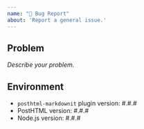 ```yaml
---
name: "🐛 Bug Report"
about: 'Report a general issue.'
---
```


## Problem

_Describe your problem._

## Environment

- `posthtml-markdownit` plugin version: #.#.#
- PostHTML version: #.#.#
- Node.js version: #.#.#
